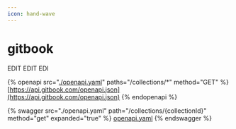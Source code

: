 ```yaml
---
icon: hand-wave
---
```


# gitbook

EDIT EDIT EDI


{% openapi src="[./openapi.yaml](https://api.gitbook.com/openapi.json)" paths="/collections/*" method="GET" %}
[https://api.gitbook.com/openapi.json](https://api.gitbook.com/openapi.json)
{% endopenapi %}



{% swagger src="./openapi.yaml" path="/collections/{collectionId}" method="get" expanded="true" %} 
[openapi.yaml](./openapi.yaml) 
{% endswagger %}
